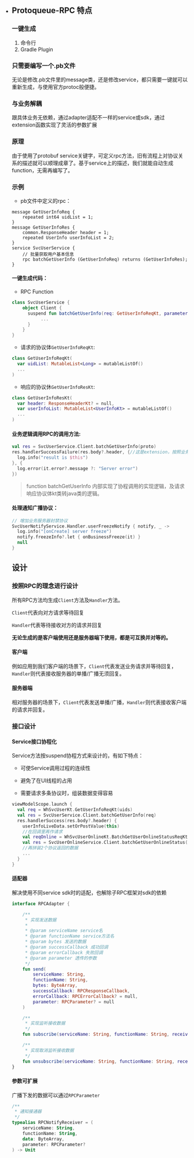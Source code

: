 - ## Protoqueue-RPC 特点

  ### 一键生成

  1. 命令行
  2. Gradle Plugin

  

  ### 只需要编写一个.pb文件

  无论是修改.pb文件里的message类，还是修改service，都只需要一键就可以重新生成，与使用官方protoc般便捷。

  

  ### 与业务解耦

  跟具体业务无依赖，通过adapter适配不一样的service或sdk，通过extension函数实现了灵活的参数扩展

  

  ### 原理

  由于使用了protobuf service关键字，可定义rpc方法，旧有流程上对协议关系的描述就可以顺理成章了。基于service上的描述，我们就能自动生成function，无需再编写了。

  

  ### 示例

  - pb文件中定义的rpc：

  ```
  message GetUserInfoReq {
      repeated int64 uidList = 1;
  }
  message GetUserInfoRes {
      common.ResponseHeader header = 1;
      repeated UserInfo userInfoList = 2; 
  }
  service SvcUserService {
      // 批量获取用户基本信息
      rpc batchGetUserInfo (GetUserInfoReq) returns (GetUserInfoRes);
  }    
  ```

  #### 一键生成代码：

  - RPC Function


  ```kotlin
  class SvcUserService {
      object Client {
        suspend fun batchGetUserInfo(req: GetUserInfoReqKt, parameter: RPCParameter? = null): RPCResponse<GetUserInfoResKt> {
             ...
        }
      }
  }
  ```

  - 请求的协议体`GetUserInfoReqKt`:

  ```kotlin
  class GetUserInfoReqKt(
    var uidList: MutableList<Long> = mutableListOf()
    ...
  )
  ```

  - 响应的协议休`GetUserInfoResKt`:

  ```kotlin
  class GetUserInfoResKt(
    var header: ResponseHeaderKt? = null,
    var userInfoList: MutableList<UserInfoKt> = mutableListOf()
    ...
  ) 
  ```

  

  #### 业务逻辑调用RPC的调用方法:

  ```kotlin
  val res = SvcUserService.Client.batchGetUserInfo(proto)
  res.handlerSuccessFailure(res.body?.header, {//这是extension，按照业务自己进行扩展
    log.info("result is $this")
  }, {
    log.error(it.error?.message ?: "Server error")
  })
  ```

  

  > function batchGetUserInfo 内部实现了协程调用的实现逻辑，及请求响应协议体kt类转java类的逻辑。

  

  #### 处理通知广播协议：

  ```kotlin
  // 增加业务服务器封禁协议
  SvcUserNotifyService.Handler.userFreezeNotify { notify, _ ->
    log.info("[onCreate] server freeze")
    notify.freezeInfo?.let { onBusinessFreeze(it) }
    null
  }
  ```

  

  ## 设计

  ### 按照RPC的理念进行设计

  所有RPC方法均生成`Client`方法及`Handler`方法。

  `Client`代表向对方请求等待回复

  `Handler`代表等待接收对方的请求并回复

  **无论生成的是客户端使用还是服务器端下使用，都是可互换并对等的。**

  

  #### 客户端

  例如应用到我们客户端的场景下，`Client`代表发送业务请求并等待回复，`Handler`则代表接收服务器的单播/广播无须回复。

  

  #### 服务器端

  相对服务器的场景下，`Client`代表发送单播/广播，`Handler`则代表接收客户端的请求并回复。

  

  ### 接口设计

  #### Service接口协程化

  Service方法按suspend协程方式来设计的，有如下特点：

  - 可使Service调用过程的连续性

  - 避免了在UI线程的占用
  - 需要请求多条协议时，组装数据变得容易

  

  ```kotlin
  viewModelScope.launch {
    val req = WhSvcUserKt.GetUserInfoReqKt(uids)
    val res = SvcUserService.Client.batchGetUserInfo(req)
    res.handlerSuccess(res.body?.header) {
      userInfoLiveData.setOrPostValue(this)
      //在回调里再作请求
      val reqOnline = WhSvcUserOnlineKt.BatchGetUserOnlineStatusReqKt(uid)
      val res = SvcUserOnlineService.Client.batchGetUserOnlineStatus(reqOnline)
      //再拼装2个协议返回的数据
      ...
    }
  }
  ```

  

  #### 适配器

  解决使用不同service sdk时的适配，也解除子RPC框架对sdk的依赖

  ```kotlin
  interface RPCAdapter {
  
      /**
       * 实现发送数据
       *
       * @param serviceName service名
       * @param functionName service方法名
       * @param bytes 发送的数据
       * @param successCallback 成功回调
       * @param errorCallback 失败回调
       * @param parameter 透传的参数
       */
      fun send(
          serviceName: String,
          functionName: String,
          bytes: ByteArray,
          successCallback: RPCResponseCallback,
          errorCallback: RPCErrorCallback? = null,
          parameter: RPCParameter? = null
      )
  
      /**
       * 实现监听接收数据
       */
      fun subscribe(serviceName: String, functionName: String, receiver: RPCNotifyReceiver)
  
      /**
       * 实现取消监听接收数据
       */
      fun unsubscribe(serviceName: String, functionName: String, receiver: RPCNotifyReceiver)
  }
  ```

  

  #### 参数可扩展

  广播下发的数据可以通过`RPCParameter`

  ```kotlin
  /**
   * 通知接通器
   */
  typealias RPCNotifyReceiver = (
      serviceName: String,
      functionName: String,
      data: ByteArray,
      parameter: RPCParameter?
  ) -> Unit
  
  ```

  

  